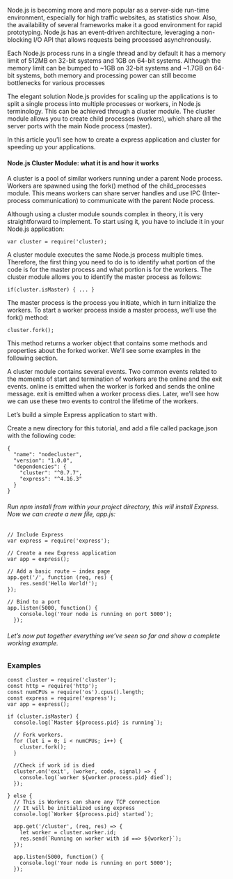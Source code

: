 Node.js is becoming more and more popular as a server-side run-time environment, especially for high traffic websites, as statistics show. Also, the availability of several frameworks make it a good environment for rapid prototyping. Node.js has an event-driven architecture, leveraging a non-blocking I/O API that allows requests being processed asynchronously.

Each Node.js process runs in a single thread and by default it has a memory limit of 512MB on 32-bit systems and 1GB on 64-bit systems. Although the memory limit can be bumped to ~1GB on 32-bit systems and ~1.7GB on 64-bit systems, both memory and processing power can still become bottlenecks for various processes

The elegant solution Node.js provides for scaling up the applications is to split a single process into multiple processes or workers, in Node.js terminology. This can be achieved through a cluster module. The cluster module allows you to create child processes (workers), which share all the server ports with the main Node process (master).

In this article you’ll see how to create a express application and  cluster for speeding up your applications.

#### Node.js Cluster Module: what it is and how it works

A cluster is a pool of similar workers running under a parent Node process. Workers are spawned using the fork() method of the child_processes module. This means workers can share server handles and use IPC (Inter-process communication) to communicate with the parent Node process.

Although using a cluster module sounds complex in theory, it is very straightforward to implement. To start using it, you have to include it in your Node.js application:
```
var cluster = require('cluster);
```
A cluster module executes the same Node.js process multiple times. Therefore, the first thing you need to do is to identify what portion of the code is for the master process and what portion is for the workers. The cluster module allows you to identify the master process as follows:
```
if(cluster.isMaster) { ... }
```
The master process is the process you initiate, which in turn initialize the workers. To start a worker process inside a master process, we’ll use the fork() method:
```
cluster.fork();
```
This method returns a worker object that contains some methods and properties about the forked worker. We’ll see some examples in the following section.

A cluster module contains several events. Two common events related to the moments of start and termination of workers are the online and the exit events. online is emitted when the worker is forked and sends the online message. exit is emitted when a worker process dies. Later, we’ll see how we can use these two events to control the lifetime of the workers.


Let’s build a simple Express application to start with.

Create a new directory for this tutorial, and add a file called package.json with the following code:
```
{
  "name": "nodecluster",
  "version": "1.0.0",
  "dependencies": {
    "cluster": "^0.7.7",
    "express": "^4.16.3"
  }
}
```


###### Run npm install from within your project directory, this will install Express. Now we can create a new file, app.js:
```
// Include Express
var express = require('express');

// Create a new Express application
var app = express();

// Add a basic route – index page
app.get('/', function (req, res) {
    res.send('Hello World!');
});

// Bind to a port
app.listen(5000, function() {
    console.log('Your node is running on port 5000');
  });

```
###### Let’s now put together everything we’ve seen so far and show a complete working example.

### Examples

```
const cluster = require('cluster');
const http = require('http');
const numCPUs = require('os').cpus().length;
const express = require('express');
var app = express();

if (cluster.isMaster) {
  console.log(`Master ${process.pid} is running`);

  // Fork workers.
  for (let i = 0; i < numCPUs; i++) {
    cluster.fork();
  }

  //Check if work id is died
  cluster.on('exit', (worker, code, signal) => {
    console.log(`worker ${worker.process.pid} died`);
  });

} else {
  // This is Workers can share any TCP connection
  // It will be initialized using express
  console.log(`Worker ${process.pid} started`);

  app.get('/cluster', (req, res) => {
    let worker = cluster.worker.id;
    res.send(`Running on worker with id ==> ${worker}`);
  });

  app.listen(5000, function() {
    console.log('Your node is running on port 5000');
  });
```
